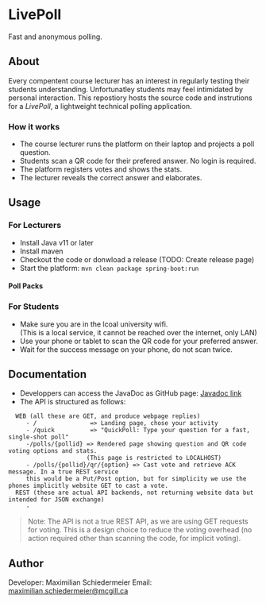 # LivePoll

Fast and anonymous polling.

## About

Every compentent course lecturer has an interest in regularly testing their students understanding.
Unfortunatley students may feel intimidated by personal interaction. This repostiory hosts the
source code and instrutions for a *LivePoll*, a lightweight technical polling application.

### How it works

* The course lecturer runs the platform on their laptop and projects a poll question.
* Students scan a QR code for their prefered answer. No login is required.
* The platform registers votes and shows the stats.
* The lecturer reveals the correct answer and elaborates.

## Usage

### For Lecturers

* Install Java v11 or later
* Install maven
* Checkout the code or donwload a release (TODO: Create release page)
* Start the platform: `mvn clean package spring-boot:run`

#### Poll Packs

### For Students

* Make sure you are in the lcoal university wifi.  
  (This is a local service, it cannot be reached over the internet, only LAN)
* Use your phone or tablet to scan the QR code for your preferred answer.
* Wait for the success message on your phone, do not scan twice.

## Documentation

* Developpers can access the JavaDoc as GitHub page: [Javadoc link](https://m5c.github.io/LivePoll/)
* The API is structured as follows:

```
  WEB (all these are GET, and produce webpage replies)
     - /               => Landing page, chose your activity
     - /quick          => "QuickPoll: Type your question for a fast, single-shot poll"
     -/polls/{pollid} => Rendered page showing question and QR code voting options and stats.
                      (This page is restricted to LOCALHOST)
     - /polls/{pollid}/qr/{option} => Cast vote and retrieve ACK message. In a true REST service 
     this would be a Put/Post option, but for simplicity we use the phones implicitly website GET to cast a vote.
  REST (these are actual API backends, not returning website data but intended for JSON exchange)
     - 
```

> Note: The API is not a true REST API, as we are using GET requests for voting. This is a design
> choice to reduce the voting overhead (no action required other than scanning the code, for
> implicit
> voting).

## Author

Developer: Maximilian Schiedermeier
Email: maximilian.schiedermeier@mcgill.ca